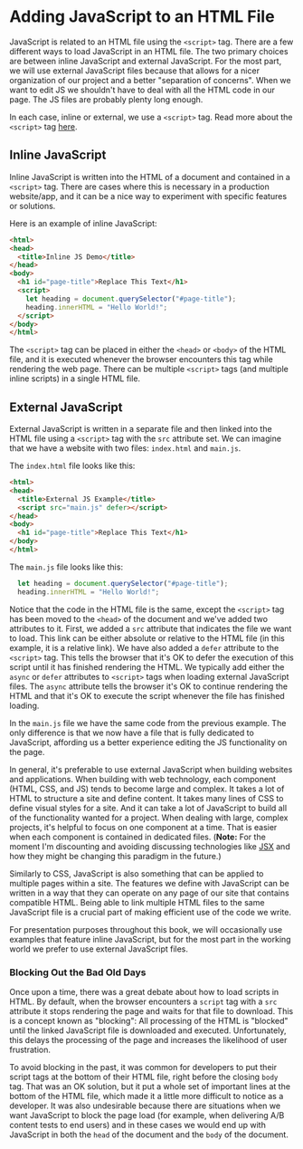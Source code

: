 # Adding JavaScript to an HTML File

JavaScript is related to an HTML file using the `<script>` tag. There are a few different ways to load JavaScript in an HTML file. The two primary choices are between inline JavaScript and external JavaScript. For the most part, we will use external JavaScript files because that allows for a nicer organization of our project and a better "separation of concerns". When we want to edit JS we shouldn't have to deal with all the HTML code in our page. The JS files are probably plenty long enough.

In each case, inline or external, we use a `<script>` tag. Read more about the `<script>` tag [here](https://developer.mozilla.org/en-US/docs/Web/HTML/Element/script).

## Inline JavaScript

Inline JavaScript is written into the HTML of a document and contained in a `<script>` tag. There are cases where this is necessary in a production website/app, and it can be a nice way to experiment with specific features or solutions. 

Here is an example of inline JavaScript:

```html
<html>
<head>
  <title>Inline JS Demo</title>
</head>
<body>
  <h1 id="page-title">Replace This Text</h1>
  <script>
    let heading = document.querySelector("#page-title");
    heading.innerHTML = "Hello World!";
  </script>
</body>
</html>
```

The `<script>` tag can be placed in either the `<head>` or `<body>` of the HTML file, and it is executed whenever the browser encounters this tag while rendering the web page. There can be multiple `<script>` tags (and multiple inline scripts) in a single HTML file.

## External JavaScript

External JavaScript is written in a separate file and then linked into the HTML file using a `<script>` tag with the `src` attribute set. We can imagine that we have a website with two files: `index.html` and `main.js`. 

The `index.html` file looks like this:

```html
<html>
<head>
  <title>External JS Example</title>
  <script src="main.js" defer></script>
</head>
<body>
  <h1 id="page-title">Replace This Text</h1>
</body>
</html>
```

The `main.js` file looks like this:

```js
  let heading = document.querySelector("#page-title");
  heading.innerHTML = "Hello World!";
```

Notice that the code in the HTML file is the same, except the `<script>` tag has been moved to the `<head>` of the document and we've added two attributes to it. First, we added a `src` attribute that indicates the file we want to load. This link can be either absolute or relative to the HTML file (in this example, it is a relative link). We have also added a `defer` attribute to the `<script>` tag. This tells the browser that it's OK to defer the execution of this script until it has finished rendering the HTML. We typically add either the `async` or `defer` attributes to `<script>` tags when loading external JavaScript files. The `async` attribute tells the browser it's OK to continue rendering the HTML and that it's OK to execute the script whenever the file has finished loading.

In the `main.js` file we have the same code from the previous example. The only difference is that we now have a file that is fully dedicated to JavaScript, affording us a better experience editing the JS functionality on the page.

In general, it's preferable to use external JavaScript when building websites and applications. When building with web technology, each component (HTML, CSS, and JS) tends to become large and complex. It takes a lot of HTML to structure a site and define content. It takes many lines of CSS to define visual styles for a site. And it can take a lot of JavaScript to build all of the functionality wanted for a project. When dealing with large, complex projects, it's helpful to focus on one component at a time. That is easier when each component is contained in dedicated files. (**Note:** For the moment I'm discounting and avoiding discussing technologies like [JSX](https://facebook.github.io/react/docs/jsx-in-depth.html) and how they might be changing this paradigm in the future.)

Similarly to CSS, JavaScript is also something that can be applied to multiple pages within a site. The features we define with JavaScript can be written in a way that they can operate on any page of our site that contains compatible HTML. Being able to link multiple HTML files to the same JavaScript file is a crucial part of making efficient use of the code we write.

For presentation purposes throughout this book, we will occasionally use examples that feature inline JavaScript, but for the most part in the working world we prefer to use external JavaScript files.

<div class="tip-box">

<h3>Blocking Out the Bad Old Days</h3>

<p>Once upon a time, there was a great debate about how to load scripts in HTML. By default, when the browser encounters a <code>script</code> tag with a <code>src</code> attribute it stops rendering the page and waits for that file to download. This is a concept known as "blocking": All processing of the HTML is "blocked" until the linked JavaScript file is downloaded and executed. Unfortunately, this delays the processing of the page and increases the likelihood of user frustration. </p>

<p>To avoid blocking in the past, it was common for developers to put their script tags at the bottom of their HTML file, right before the closing <code>body</code> tag. That was an OK solution, but it put a whole set of important lines at the bottom of the HTML file, which made it a little more difficult to notice as a developer. It was also undesirable because there are situations when we want JavaScript to block the page load (for example, when delivering A/B content tests to end users) and in these cases we would end up with JavaScript in both the <code>head</code> of the document and the <code>body</code> of the document.</p>

</div>

